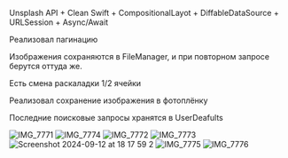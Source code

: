 Unsplash API + Clean Swift + CompositionalLayot + DiffableDataSource + URLSession + Async/Await

Реализовал пагинацию

Изображения сохраняются в FileManager, и при повторном запросе берутся оттуда же. 

Есть смена раскаладки 1/2 ячейки

Реализовал сохранение изображения в фотоплёнку

Последние поисковые запросы хранятся в UserDeafults

![IMG_7771](https://github.com/user-attachments/assets/3a6ace95-b6cd-4015-a3d2-09c66698d0b5)
![IMG_7774](https://github.com/user-attachments/assets/e2172a48-cda6-4ea1-80b2-e547f0ee53f0)
![IMG_7772](https://github.com/user-attachments/assets/dcd49b9c-f3d7-4642-a45f-b9389a013f49)
![IMG_7773](https://github.com/user-attachments/assets/a46d52d7-9470-44ae-a842-f034670b9849)
![Screenshot 2024-09-12 at 18 17 59 2](https://github.com/user-attachments/assets/19311fd7-c846-4103-807a-bbdbfa25462b)
![IMG_7775](https://github.com/user-attachments/assets/4010e8c4-4f77-44ed-af47-d61d3f3c66e1)
![IMG_7776](https://github.com/user-attachments/assets/5707b950-941e-459b-ac3f-24ee9780edf4)
